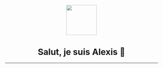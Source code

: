 <div align="center">
  <a href="https://github.com/AlexisRevol">
    <img src="https://media.giphy.com/media/hvRJCLFzcasrR4ia7z/giphy.gif" width="100px" />
  </a>
  <h1 align="center">Salut, je suis Alexis  👋</h1>
</div>

--- 
